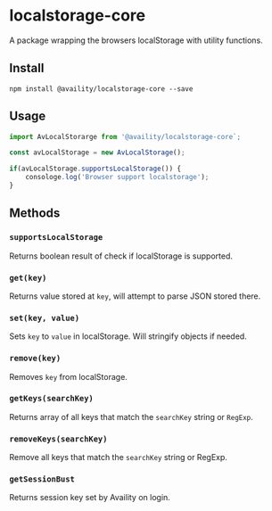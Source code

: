 # localstorage-core

A package wrapping the browsers localStorage with utility functions.

## Install

`npm install @availity/localstorage-core --save`

## Usage

```js
import AvLocalStorarge from '@availity/localstorage-core`;

const avLocalStorage = new AvLocalStorage();

if(avLocalStorage.supportsLocalStorage()) {
    consologe.log('Browser support localstorage');
}
```

## Methods

### `supportsLocalStorage`
Returns boolean result of check if localStorage is supported.

### `get(key)`
Returns value stored at `key`, will attempt to parse JSON stored there.

### `set(key, value)`
Sets `key` to `value` in localStorage. Will stringify objects if needed.

### `remove(key)`
Removes `key` from localStorage.

### `getKeys(searchKey)`
Returns array of all keys that match the `searchKey` string or `RegExp`.

### `removeKeys(searchKey)`
Remove all keys that match the `searchKey` string or RegExp.

### `getSessionBust`
Returns session key set by Availity on login.
